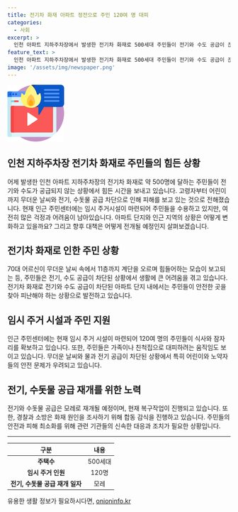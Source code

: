 ```yaml
---
title: 전기차 화재 아파트 정전으로 주민 120여 명 대피
categories:
  - 사회
excerpt: >
  인천 아파트 지하주차장에서 발생한 전기차 화재로 500세대 주민들이 전기와 수도 공급이 끊기며 생활고를 겪고 있습니다. 가족을 찾아 피난을 가는 주민들과 임시 주거 시설에서 생활하는 모습이 보고되고 있습니다. 또한 화재 원인을 찾기 위해 경찰과 소방이 합동으로 조사를 진행 중입니다. 현재 전기와 수돗물 복구 작업이 진행 중이며, 주민들은 걱정과 어려움을 안고 있습니다. (종합)
feature_text: >
  인천 아파트 지하주차장에서 발생한 전기차 화재로 500세대 주민들이 전기와 수도 공급이 끊기며 생활고를 겪고 있습니다. 가족을 찾아 피난을 가는 주민들과 임시 주거 시설에서 생활하는 모습이 보고되고 있습니다. 또한 화재 원인을 찾기 위해 경찰과 소방이 합동으로 조사를 진행 중입니다. 현재 전기와 수돗물 복구 작업이 진행 중이며, 주민들은 걱정과 어려움을 안고 있습니다. (종합)
image: '/assets/img/newspaper.png'
---
```


<p><img src="/assets/img/news.png" alt="rentncar 속보" /></p>

<h2>인천 지하주차장 전기차 화재로 주민들의 힘든 상황</h2>

<p data-ke-size="size16">어제 발생한 인천 아파트 지하주차장의 전기차 화재로 약 500명에 달하는 주민들이 전기와 수도가 공급되지 않는 상황에서 힘든 시간을 보내고 있습니다. 고령자부터 어린이까지 무더운 날씨와 전기, 수돗물 공급 차단으로 인해 피해를 보고 있는 것으로 전해졌습니다. 현재 인근 주민센터에는 임시 주거시설이 마련되어 주민들을 수용하고 있지만, 여전히 많은 걱정과 어려움이 남아있습니다. 아파트 단지와 인근 지역의 상황은 어떻게 변화하고 있을까요? 그리고 향후 대책은 어떻게 전개될 예정인지 살펴보겠습니다.</p>

<h2 data-ke-size="size26">전기차 화재로 인한 주민 상황</h2>

<p data-ke-size="size16">70대 어르신이 무더운 날씨 속에서 11층까지 계단을 오르며 힘들어하는 모습이 보고되는 등, 주민들은 전기, 수도 공급이 차단된 상황에서 생활에 큰 어려움을 겪고 있습니다. 전기차 화재로 전기와 수도 공급이 차단된 아파트 단지 내에서는 주민들이 안전한 곳을 찾아 피난해야 하는 상황으로 발전하고 있습니다.</p>

<h2 data-ke-size="size26">임시 주거 시설과 주민 지원</h2>

<p data-ke-size="size16">인근 주민센터에는 현재 임시 주거 시설이 마련되어 120여 명의 주민들이 식사와 잠자리를 확보하고 있습니다. 또한, 주민들은 가족이나 친척집으로 대피하려는 움직임도 보이고 있습니다. 무더운 날씨와 물과 전기 공급이 차단된 상황에서 특히 어린이와 노약자들의 안전 문제가 우려되고 있습니다.</p>

<h2 data-ke-size="size26">전기, 수돗물 공급 재개를 위한 노력</h2>

<p data-ke-size="size16">전기와 수돗물 공급은 모레로 재개될 예정이며, 현재 복구작업이 진행되고 있습니다. 또한, 경찰과 소방은 화재 원인을 조사하기 위해 합동 감식을 진행하고 있습니다. 주민들의 안전과 피해 최소화를 위해 관련 기관들의 신속한 대응과 조치가 필요한 상황입니다.</p>

<hr>

<table>
    <thead>
        <tr>
            <th style="text-align: center;">구분</th>
            <th style="text-align: center;">내용</th>
        </tr>
    </thead>
    <tbody>
        <tr>
            <td style="text-align: center;"><b>주택수</b></td>
            <td style="text-align: center;">500세대</td>
        </tr>
        <tr>
            <td style="text-align: center;"><b>임시 주거 인원</b></td>
            <td style="text-align: center;">120명</td>
        </tr>
        <tr>
            <td style="text-align: center;"><b>전기, 수돗물 공급 재개 일자</b></td>
            <td style="text-align: center;">모레</td>
        </tr>
    </tbody>
</table>
유용한 생활 정보가 필요하시다면, <a href="https://onioninfo.kr" rel="dofollow">onioninfo.kr</a>


